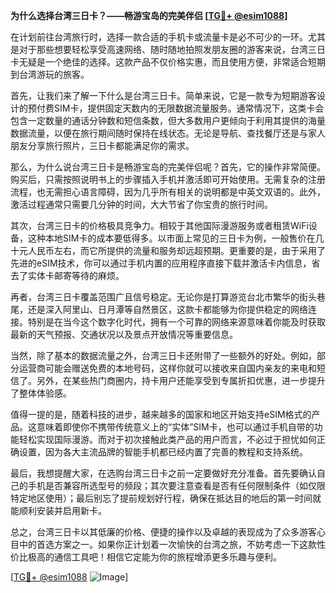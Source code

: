 **为什么选择台湾三日卡？——畅游宝岛的完美伴侣 [[TG💪+ @esim1088](https://t.me/s/esim1088)]**

在计划前往台湾旅行时，选择一款合适的手机卡或流量卡是必不可少的一环。尤其是对于那些想要轻松享受高速网络、随时随地拍照发朋友圈的游客来说，台湾三日卡无疑是一个绝佳的选择。这款产品不仅价格实惠，而且使用方便，非常适合短期到台湾游玩的旅客。

首先，让我们来了解一下什么是台湾三日卡。简单来说，它是一款专为短期游客设计的预付费SIM卡，提供固定天数内的无限数据流量服务。通常情况下，这类卡会包含一定数量的通话分钟数和短信条数，但大多数用户更倾向于利用其提供的海量数据流量，以便在旅行期间随时保持在线状态。无论是导航、查找餐厅还是与家人朋友分享旅行照片，三日卡都能满足你的需求。

那么，为什么说台湾三日卡是畅游宝岛的完美伴侣呢？首先，它的操作非常简便。购买后，只需按照说明书上的步骤插入手机并激活即可开始使用。无需复杂的注册流程，也无需担心语言障碍，因为几乎所有相关的说明都是中英文双语的。此外，激活过程通常只需要几分钟的时间，大大节省了你宝贵的旅行时间。

其次，台湾三日卡的价格极具竞争力。相较于其他国际漫游服务或者租赁WiFi设备，这种本地SIM卡的成本要低得多。以市面上常见的三日卡为例，一般售价在几十元人民币左右，而它所提供的流量和服务却远超预期。更重要的是，由于采用了先进的eSIM技术，你可以通过手机内置的应用程序直接下载并激活卡内信息，省去了实体卡邮寄等待的麻烦。

再者，台湾三日卡覆盖范围广且信号稳定。无论你是打算游览台北市繁华的街头巷尾，还是深入阿里山、日月潭等自然景区，这款卡都能够为你提供稳定的网络连接。特别是在当今这个数字化时代，拥有一个可靠的网络来源意味着你能及时获取最新的天气预报、交通状况以及景点开放情况等重要信息。

当然，除了基本的数据流量之外，台湾三日卡还附带了一些额外的好处。例如，部分运营商可能会赠送免费的本地号码，这样你就可以接收来自国内亲友的来电和短信了。另外，在某些热门商圈内，持卡用户还能享受到专属折扣优惠，进一步提升了整体体验感。

值得一提的是，随着科技的进步，越来越多的国家和地区开始支持eSIM格式的产品。这意味着即使你不携带传统意义上的“实体”SIM卡，也可以通过手机自带的功能轻松实现国际漫游。而对于初次接触此类产品的用户而言，不必过于担忧如何正确设置，因为各大主流品牌的智能手机都已经内置了完善的教程和支持系统。

最后，我想提醒大家，在选购台湾三日卡之前一定要做好充分准备。首先要确认自己的手机是否兼容所选型号的频段；其次要注意查看是否有任何限制条件（如仅限特定地区使用）；最后别忘了提前规划好行程，确保在抵达目的地后的第一时间就能顺利安装并启用新卡。

总之，台湾三日卡以其低廉的价格、便捷的操作以及卓越的表现成为了众多游客心目中的首选方案之一。如果你正计划着一次愉快的台湾之旅，不妨考虑一下这款性价比极高的通信工具吧！相信它定能为你的旅程增添更多乐趣与便利。

[[TG💪+ @esim1088](https://t.me/s/esim1088) ![Image](https://i.postimg.cc/4NQfJmqS/Snipaste-2025-05-13-00-14-12.png)]
